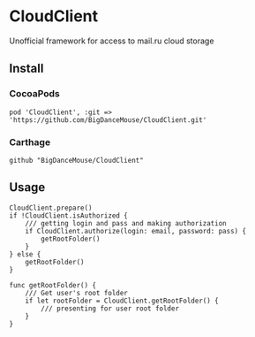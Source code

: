 # CloudClient
Unofficial framework for access to mail.ru cloud storage

## Install
### CocoaPods
```
pod 'CloudClient', :git => 'https://github.com/BigDanceMouse/CloudClient.git'
```
### Carthage
```
github "BigDanceMouse/CloudClient"
```

## Usage
```
CloudClient.prepare()
if !CloudClient.isAuthorized {
    /// getting login and pass and making authorization
    if CloudClient.authorize(login: email, password: pass) {
        getRootFolder()
    }
} else {
    getRootFolder()
}

func getRootFolder() {
    /// Get user's root folder
    if let rootFolder = CloudClient.getRootFolder() {
        /// presenting for user root folder
    }
}
```
